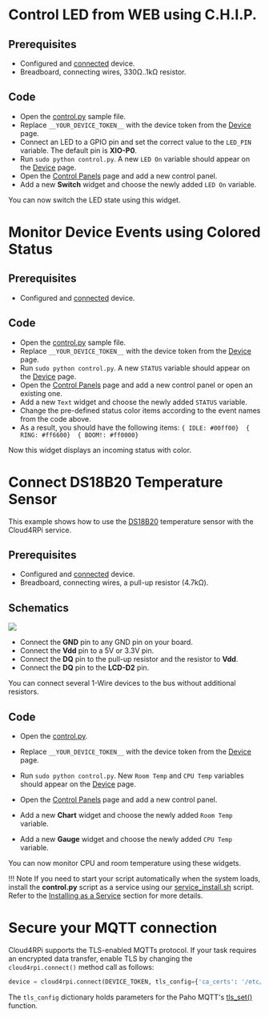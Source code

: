 # Control LED from WEB using C.H.I.P.

## Prerequisites

- Configured and [connected](/#connecting-a-new-device) device.
- Breadboard, connecting wires, 330Ω..1kΩ resistor.

## Code

- Open the [control.py](https://github.com/cloud4rpi/cloud4rpi-chip-python/blob/master/control.py) sample file.
- Replace `__YOUR_DEVICE_TOKEN__` with the device token from the [Device](https://cloud4rpi.io/devices) page.
- Connect an LED to a GPIO pin and set the correct value to the `LED_PIN` variable. The default pin is **XIO-P0**.
- Run `sudo python control.py`. A new `LED On` variable should appear on the [Device](https://cloud4rpi.io/devices) page.
- Open the [Control Panels](https://cloud4rpi.io/control-panels/) page and add a new control panel.
- Add a new **Switch** widget and choose the newly added `LED On` variable.

You can now switch the LED state using this widget.

# Monitor Device Events using Colored Status

## Prerequisites

- Configured and [connected](/#connecting-a-new-device) device.

## Code

- Open the [control.py](https://github.com/cloud4rpi/cloud4rpi-chip-python/blob/master/control.py) sample file.
- Replace `__YOUR_DEVICE_TOKEN__` with the device token from the [Device](https://cloud4rpi.io/devices) page.
- Run `sudo python control.py`. A new `STATUS` variable should appear on the [Device](https://cloud4rpi.io/devices) page.
- Open the [Control Panels](https://cloud4rpi.io/control-panels/) page and add a new control panel or open an existing one.
- Add a new `Text` widget and choose the newly added `STATUS` variable.
- Change the pre-defined status color items according to the event names from the code above.
- As a result, you should have the following items:
`{ IDLE: #00ff00}  { RING: #ff6600}  { BOOM!: #ff0000}`

Now this widget displays an incoming status with color.


# Connect DS18B20 Temperature Sensor

This example shows how to use the [DS18B20](https://datasheets.maximintegrated.com/en/ds/DS18B20.pdf) temperature sensor with the Cloud4RPi service.

## Prerequisites

- Configured and [connected](/#connecting-a-new-device) device.
- Breadboard, connecting wires, a pull-up resistor (4.7kΩ).

## Schematics

![](/res/ds18b20.png)

- Connect the **GND** pin to any GND pin on your board.
- Connect the **Vdd** pin to a 5V or 3.3V pin.
- Connect the **DQ** pin to the pull-up resistor and the resistor to **Vdd**.
- Connect the **DQ** pin to the **LCD-D2** pin.

You can connect several 1-Wire devices to the bus without additional resistors.

## Code

- Open the [control.py](https://github.com/cloud4rpi/cloud4rpi-chip-python/blob/master/control.py).
- Replace `__YOUR_DEVICE_TOKEN__` with the device token from the [Device](https://cloud4rpi.io/devices) page.

- Run `sudo python control.py`. New `Room Temp` and `CPU Temp` variables should appear on the [Device](https://cloud4rpi.io/devices) page.
- Open the [Control Panels](https://cloud4rpi.io/control-panels/) page and add a new control panel.
- Add a new **Chart** widget and choose the newly added `Room Temp` variable.
- Add a new **Gauge** widget and choose the newly added `CPU Temp` variable.

You can now monitor CPU and room temperature using these widgets.

!!! Note
    If you need to start your script automatically when the system loads, install the **control.py** script as a service using our [service_install.sh](https://github.com/cloud4rpi/cloud4rpi-chip-python/blob/master/service_install.sh) script. Refer to the [Installing as a Service](/#installing-as-a-service) section for more details.



# Secure your MQTT connection

Cloud4RPi supports the TLS-enabled MQTTs protocol. If your task requires an encrypted data transfer, enable TLS by changing the `cloud4rpi.connect()` method call as follows:

```python
device = cloud4rpi.connect(DEVICE_TOKEN, tls_config={'ca_certs': '/etc/ssl/certs/ca-certificates.crt'})
```

The `tls_config` dictionary holds parameters for the Paho MQTT's [tls_set()](https://github.com/eclipse/paho.mqtt.python#tls_set) function.